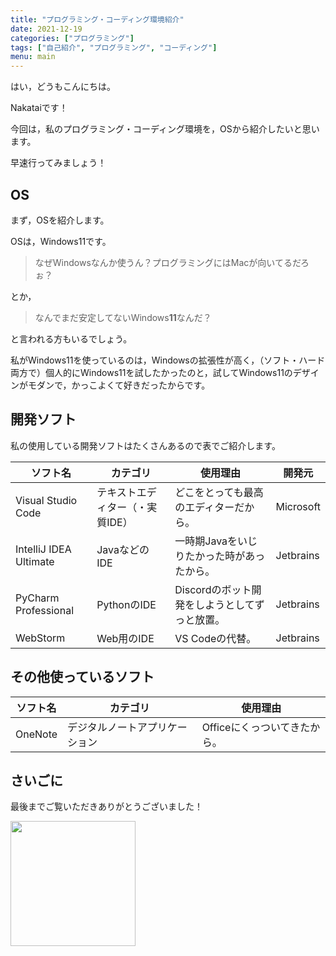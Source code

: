 ```yaml
---
title: "プログラミング・コーディング環境紹介"
date: 2021-12-19
categories: ["プログラミング"]
tags: ["自己紹介", "プログラミング", "コーディング"]
menu: main
---
```


はい，どうもこんにちは。

Nakataiです！

今回は，私のプログラミング・コーディング環境を，OSから紹介したいと思います。

早速行ってみましょう！

## OS

まず，OSを紹介します。

OSは，Windows11です。

> なぜWindowsなんか使うん？プログラミングにはMacが向いてるだろぉ？

とか，

> なんでまだ安定してないWindows**11**なんだ？

と言われる方もいるでしょう。

私がWindows11を使っているのは，Windowsの拡張性が高く，（ソフト・ハード両方で）個人的にWindows11を試したかったのと，試してWindows11のデザインがモダンで，かっこよくて好きだったからです。

## 開発ソフト

私の使用している開発ソフトはたくさんあるので表でご紹介します。

| ソフト名                   | カテゴリ             | 使用理由                       | 開発元       |
| ---------------------- | ---------------- | -------------------------- | --------- |
| Visual Studio Code     | テキストエディター（・実質IDE） | どこをとっても最高のエディターだから。         | Microsoft |
| IntelliJ IDEA Ultimate | JavaなどのIDE       | 一時期Javaをいじりたかった時があったから。    | Jetbrains |
| PyCharm Professional   | PythonのIDE       | Discordのボット開発をしようとしてずっと放置。 | Jetbrains |
| WebStorm               | Web用のIDE         | VS Codeの代替。                | Jetbrains |


## その他使っているソフト

| ソフト名 | カテゴリ | 使用理由 |
| ---- | ---- | ---- |
|   OneNote   |  デジタルノートアプリケーション    |   Officeにくっついてきたから。   |

## さいごに

最後までご覧いただきありがとうございました！

<img src="https://cdn.nakatai.ga/img/sign.webp" width="200">

<Disqus>
